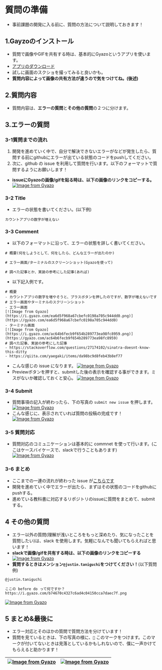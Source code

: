 # 質問の準備
- 事前課題の開発に入る前に、質問の方法について説明しておきます！

## 1.Gayzoのインストール
- 質問で画像やGIFを共有する時は、基本的にGyazoというアプリを使います。
- [アプリのダウンロード](https://gyazo.com/download)
- 試しに画面のスクショを撮ってみると良いかも。
- **質問内容によって画像の共有方法が違うので気をつけてね。(後述)**

## 2.質問内容
- 質問内容は、**エラーの質問**と**その他の質問**の２つに分けます。

## 3.エラーの質問
### 3-1質問までの流れ
1. 開発を進めていく中で、自分で解決できないエラーがなどが発生したら、質問する前にgithubにエラーが出ている状態のコードをpushしてください。
2. 次に、github の issue を利用して質問を行います。以下のフォーマットで質問するようにお願いします！
- **issueにGyazoの画像/gifを貼る時は、以下の画像のリンクをコピーする。**
[![Image from Gyazo](https://i.gyazo.com/f9f76e94436e99fd2d084d191cddbb0e.png)](https://gyazo.com/f9f76e94436e99fd2d084d191cddbb0e)

### 3-2 Title
- エラーの状態を書いてください。(以下例)
```
カウントアプリの数字が増えない
```
### 3-3 Comment
- 以下のフォーマットに沿って、エラーの状態を詳しく書いてください。
```
# 概要(何をしようとして、何をしたら、どんなエラーが出たのか)

# エラー画面/ターミナルのスクリーンショット(Gyazoを使って)

# 調べた記事とか、実装の参考にした記事(あれば)
```
- 以下記入例です。
```
# 概要
- カウントアプリの数字を増やそうと、プラスボタンを押したのですが、数字が増えないです
# エラー画面やターミナルのスクリーンショット
- エラー画面
[![Image from Gyazo](https://i.gyazo.com/ea6d5f968a67cbefc0198a705c944dd0.png)](https://gyazo.com/ea6d5f968a67cbefc0198a705c944dd0)
- ターミナル画面
[![Image from Gyazo](https://i.gyazo.com/ac64b6fecb9f654b289773ea98fc8959.png)](https://gyazo.com/ac64b6fecb9f654b289773ea98fc8959)
# 調べた記事、実装の参考にした記事
- https://stackoverflow.com/questions/27174102/sinatra-doesnt-know-this-ditty
- https://qiita.com/yaegaki/items/da98bc9d8feb43b8ef77
```
- こんな感じの issue になります。
[![Image from Gyazo](https://i.gyazo.com/4185633ec4117731b3697c52fe107acf.png)](https://gyazo.com/4185633ec4117731b3697c52fe107acf)
- Previewボタンを押すと、submitした後の表示を確認する事ができます。ミスがないか確認しておくと安心。
[![Image from Gyazo](https://i.gyazo.com/653df3f9ac019871bb853dde620c6f2d.png)](https://gyazo.com/653df3f9ac019871bb853dde620c6f2d)

### 3-4 Submit
- 質問事項の記入が終わったら、下の写真の `submit new issue` を押します。
[![Image from Gyazo](https://i.gyazo.com/f9b72c9aaf55d500dd2729553699d95d.png)](https://gyazo.com/f9b72c9aaf55d500dd2729553699d95d)
- こんな感じに、表示されていれば質問の投稿の完成です！
[![Image from Gyazo](https://i.gyazo.com/54d6800e671c2fae1e0049233ba7b748.png)](https://gyazo.com/54d6800e671c2fae1e0049233ba7b748)

### 3-5 質問対応
- 質問対応のコミュニケーションは基本的に commnet を使って行います。(ここはケースバイケースで、slackで行うこともあります)
[![Image from Gyazo](https://i.gyazo.com/30f84da12b0f770014f07cab5089b3fc.png)](https://gyazo.com/30f84da12b0f770014f07cab5089b3fc)

### 3-6 まとめ
- ここまでの一連の流れが終わった issue が[こちらです](https://github.com/juschin/count/issues/3)
- 開発を進めていく中でエラーが出たら、まずはその状態のコードをgithubにpushする。
- 進めている教科書に対応するリポジトリのissueに質問をまとめて、submitする。

## 4 その他の質問
- エラー以外の質問(理解が浅いところをもっと深めたり、気になったことを質問したい)は、slack を使用します。気軽になんでも聞いてもらえればと思います！
- **slackで画像/gifを共有する時は、以下の画像のリンクをコピーする**
[![Image from Gyazo](https://i.gyazo.com/364fb241e8a9969254765b9ba9721788.png)](https://gyazo.com/364fb241e8a9969254765b9ba9721788)
- **質問するときはメンション`@justin.taniguchi`をつけてください！**(以下質問例)
```
@justin.taniguchi

ここの before do って何ですか？
https://i.gyazo.com/b74670c4327c6ad4c04150cca7daec7f.png
```
[![Image from Gyazo](https://i.gyazo.com/bd724ea746d0234536065d38c671d886.png)](https://gyazo.com/bd724ea746d0234536065d38c671d886)

## 5 まとめ&最後に
- エラー対応とそのほかの質問で質問方法を分けています！
- 質問を見ているときは、下の写真の様に、`👀` このマークをつけます。このマークが付いてないときは見落としているかもしれないので、僕に一声かけてもらえると助かります！

|[![Image from Gyazo](https://i.gyazo.com/f75bc7675a95afca774272bb50d7c072.png)](https://gyazo.com/f75bc7675a95afca774272bb50d7c072)|[![Image from Gyazo](https://i.gyazo.com/39d67820554a670fbfef8513ce429fd0.png)](https://gyazo.com/39d67820554a670fbfef8513ce429fd0)
| ---- | ----|
